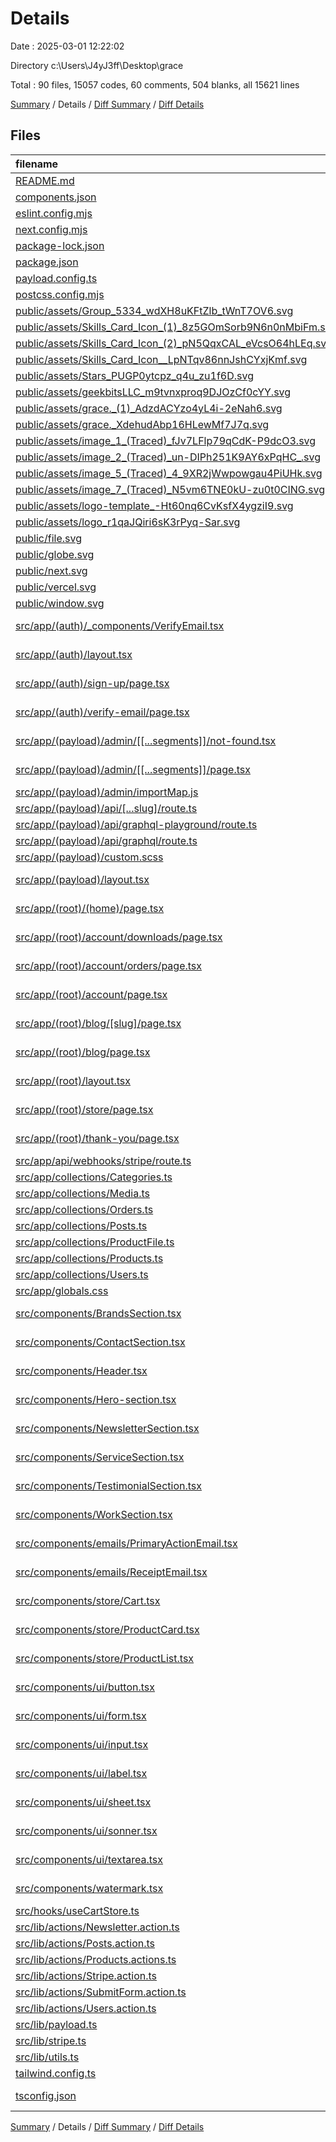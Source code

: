 # Details

Date : 2025-03-01 12:22:02

Directory c:\\Users\\J4yJ3ff\\Desktop\\grace

Total : 90 files,  15057 codes, 60 comments, 504 blanks, all 15621 lines

[Summary](results.md) / Details / [Diff Summary](diff.md) / [Diff Details](diff-details.md)

## Files
| filename | language | code | comment | blank | total |
| :--- | :--- | ---: | ---: | ---: | ---: |
| [README.md](/README.md) | Markdown | 23 | 0 | 14 | 37 |
| [components.json](/components.json) | JSON | 21 | 0 | 0 | 21 |
| [eslint.config.mjs](/eslint.config.mjs) | JavaScript | 12 | 0 | 5 | 17 |
| [next.config.mjs](/next.config.mjs) | JavaScript | 19 | 2 | 3 | 24 |
| [package-lock.json](/package-lock.json) | JSON | 10,902 | 0 | 1 | 10,903 |
| [package.json](/package.json) | JSON | 54 | 0 | 1 | 55 |
| [payload.config.ts](/payload.config.ts) | TypeScript | 44 | 0 | 2 | 46 |
| [postcss.config.mjs](/postcss.config.mjs) | JavaScript | 6 | 1 | 2 | 9 |
| [public/assets/Group\_5334\_wdXH8uKFtZlb\_tWnT7OV6.svg](/public/assets/Group_5334_wdXH8uKFtZlb_tWnT7OV6.svg) | XML | 8 | 0 | 1 | 9 |
| [public/assets/Skills\_Card\_Icon\_(1)\_8z5GOmSorb9N6n0nMbiFm.svg](/public/assets/Skills_Card_Icon_(1)_8z5GOmSorb9N6n0nMbiFm.svg) | XML | 4 | 0 | 1 | 5 |
| [public/assets/Skills\_Card\_Icon\_(2)\_pN5QqxCAL\_eVcsO64hLEq.svg](/public/assets/Skills_Card_Icon_(2)_pN5QqxCAL_eVcsO64hLEq.svg) | XML | 4 | 0 | 1 | 5 |
| [public/assets/Skills\_Card\_Icon\_\_LpNTqv86nnJshCYxjKmf.svg](/public/assets/Skills_Card_Icon__LpNTqv86nnJshCYxjKmf.svg) | XML | 4 | 0 | 1 | 5 |
| [public/assets/Stars\_PUGP0ytcpz\_q4u\_zu1f6D.svg](/public/assets/Stars_PUGP0ytcpz_q4u_zu1f6D.svg) | XML | 7 | 0 | 1 | 8 |
| [public/assets/geekbitsLLC\_m9tvnxproq9DJOzCf0cYY.svg](/public/assets/geekbitsLLC_m9tvnxproq9DJOzCf0cYY.svg) | XML | 16 | 0 | 0 | 16 |
| [public/assets/grace.\_(1)\_AdzdACYzo4yL4i-2eNah6.svg](/public/assets/grace._(1)_AdzdACYzo4yL4i-2eNah6.svg) | XML | 4 | 0 | 1 | 5 |
| [public/assets/grace.\_XdehudAbp16HLewMf7J7q.svg](/public/assets/grace._XdehudAbp16HLewMf7J7q.svg) | XML | 4 | 0 | 1 | 5 |
| [public/assets/image\_1\_(Traced)\_fJv7LFlp79qCdK-P9dcO3.svg](/public/assets/image_1_(Traced)_fJv7LFlp79qCdK-P9dcO3.svg) | XML | 3 | 0 | 1 | 4 |
| [public/assets/image\_2\_(Traced)\_un-DIPh251K9AY6xPqHC\_.svg](/public/assets/image_2_(Traced)_un-DIPh251K9AY6xPqHC_.svg) | XML | 3 | 0 | 1 | 4 |
| [public/assets/image\_5\_(Traced)\_4\_9XR2jWwpowgau4PiUHk.svg](/public/assets/image_5_(Traced)_4_9XR2jWwpowgau4PiUHk.svg) | XML | 3 | 0 | 1 | 4 |
| [public/assets/image\_7\_(Traced)\_N5vm6TNE0kU-zu0t0CING.svg](/public/assets/image_7_(Traced)_N5vm6TNE0kU-zu0t0CING.svg) | XML | 3 | 0 | 1 | 4 |
| [public/assets/logo-template\_-Ht60nq6CvKsfX4ygziI9.svg](/public/assets/logo-template_-Ht60nq6CvKsfX4ygziI9.svg) | XML | 3 | 0 | 1 | 4 |
| [public/assets/logo\_r1qaJQiri6sK3rPyq-Sar.svg](/public/assets/logo_r1qaJQiri6sK3rPyq-Sar.svg) | XML | 101 | 0 | 1 | 102 |
| [public/file.svg](/public/file.svg) | XML | 1 | 0 | 0 | 1 |
| [public/globe.svg](/public/globe.svg) | XML | 1 | 0 | 0 | 1 |
| [public/next.svg](/public/next.svg) | XML | 1 | 0 | 0 | 1 |
| [public/vercel.svg](/public/vercel.svg) | XML | 1 | 0 | 0 | 1 |
| [public/window.svg](/public/window.svg) | XML | 1 | 0 | 0 | 1 |
| [src/app/(auth)/\_components/VerifyEmail.tsx](/src/app/(auth)/_components/VerifyEmail.tsx) | TypeScript JSX | 66 | 0 | 10 | 76 |
| [src/app/(auth)/layout.tsx](/src/app/(auth)/layout.tsx) | TypeScript JSX | 45 | 1 | 4 | 50 |
| [src/app/(auth)/sign-up/page.tsx](/src/app/(auth)/sign-up/page.tsx) | TypeScript JSX | 121 | 0 | 12 | 133 |
| [src/app/(auth)/verify-email/page.tsx](/src/app/(auth)/verify-email/page.tsx) | TypeScript JSX | 55 | 0 | 8 | 63 |
| [src/app/(payload)/admin/\[\[...segments\]\]/not-found.tsx](/src/app/(payload)/admin/%5B%5B...segments%5D%5D/not-found.tsx) | TypeScript JSX | 17 | 2 | 6 | 25 |
| [src/app/(payload)/admin/\[\[...segments\]\]/page.tsx](/src/app/(payload)/admin/%5B%5B...segments%5D%5D/page.tsx) | TypeScript JSX | 17 | 2 | 6 | 25 |
| [src/app/(payload)/admin/importMap.js](/src/app/(payload)/admin/importMap.js) | JavaScript | 46 | 0 | 2 | 48 |
| [src/app/(payload)/api/\[...slug\]/route.ts](/src/app/(payload)/api/%5B...slug%5D/route.ts) | TypeScript | 16 | 2 | 2 | 20 |
| [src/app/(payload)/api/graphql-playground/route.ts](/src/app/(payload)/api/graphql-playground/route.ts) | TypeScript | 4 | 2 | 2 | 8 |
| [src/app/(payload)/api/graphql/route.ts](/src/app/(payload)/api/graphql/route.ts) | TypeScript | 4 | 2 | 3 | 9 |
| [src/app/(payload)/custom.scss](/src/app/(payload)/custom.scss) | SCSS | 0 | 0 | 1 | 1 |
| [src/app/(payload)/layout.tsx](/src/app/(payload)/layout.tsx) | TypeScript JSX | 24 | 2 | 6 | 32 |
| [src/app/(root)/(home)/page.tsx](/src/app/(root)/(home)/page.tsx) | TypeScript JSX | 28 | 0 | 3 | 31 |
| [src/app/(root)/account/downloads/page.tsx](/src/app/(root)/account/downloads/page.tsx) | TypeScript JSX | 105 | 3 | 8 | 116 |
| [src/app/(root)/account/orders/page.tsx](/src/app/(root)/account/orders/page.tsx) | TypeScript JSX | 94 | 1 | 8 | 103 |
| [src/app/(root)/account/page.tsx](/src/app/(root)/account/page.tsx) | TypeScript JSX | 83 | 0 | 9 | 92 |
| [src/app/(root)/blog/\[slug\]/page.tsx](/src/app/(root)/blog/%5Bslug%5D/page.tsx) | TypeScript JSX | 89 | 0 | 9 | 98 |
| [src/app/(root)/blog/page.tsx](/src/app/(root)/blog/page.tsx) | TypeScript JSX | 85 | 0 | 9 | 94 |
| [src/app/(root)/layout.tsx](/src/app/(root)/layout.tsx) | TypeScript JSX | 47 | 1 | 4 | 52 |
| [src/app/(root)/store/page.tsx](/src/app/(root)/store/page.tsx) | TypeScript JSX | 23 | 0 | 6 | 29 |
| [src/app/(root)/thank-you/page.tsx](/src/app/(root)/thank-you/page.tsx) | TypeScript JSX | 87 | 0 | 14 | 101 |
| [src/app/api/webhooks/stripe/route.ts](/src/app/api/webhooks/stripe/route.ts) | TypeScript | 0 | 0 | 1 | 1 |
| [src/app/collections/Categories.ts](/src/app/collections/Categories.ts) | TypeScript | 26 | 1 | 3 | 30 |
| [src/app/collections/Media.ts](/src/app/collections/Media.ts) | TypeScript | 27 | 1 | 3 | 31 |
| [src/app/collections/Orders.ts](/src/app/collections/Orders.ts) | TypeScript | 80 | 2 | 5 | 87 |
| [src/app/collections/Posts.ts](/src/app/collections/Posts.ts) | TypeScript | 62 | 1 | 3 | 66 |
| [src/app/collections/ProductFile.ts](/src/app/collections/ProductFile.ts) | TypeScript | 112 | 4 | 14 | 130 |
| [src/app/collections/Products.ts](/src/app/collections/Products.ts) | TypeScript | 187 | 17 | 19 | 223 |
| [src/app/collections/Users.ts](/src/app/collections/Users.ts) | TypeScript | 101 | 0 | 4 | 105 |
| [src/app/globals.css](/src/app/globals.css) | CSS | 79 | 0 | 4 | 83 |
| [src/components/BrandsSection.tsx](/src/components/BrandsSection.tsx) | TypeScript JSX | 60 | 0 | 3 | 63 |
| [src/components/ContactSection.tsx](/src/components/ContactSection.tsx) | TypeScript JSX | 72 | 0 | 4 | 76 |
| [src/components/Header.tsx](/src/components/Header.tsx) | TypeScript JSX | 79 | 0 | 6 | 85 |
| [src/components/Hero-section.tsx](/src/components/Hero-section.tsx) | TypeScript JSX | 49 | 1 | 3 | 53 |
| [src/components/NewsletterSection.tsx](/src/components/NewsletterSection.tsx) | TypeScript JSX | 81 | 0 | 9 | 90 |
| [src/components/ServiceSection.tsx](/src/components/ServiceSection.tsx) | TypeScript JSX | 65 | 0 | 3 | 68 |
| [src/components/TestimonialSection.tsx](/src/components/TestimonialSection.tsx) | TypeScript JSX | 55 | 0 | 3 | 58 |
| [src/components/WorkSection.tsx](/src/components/WorkSection.tsx) | TypeScript JSX | 75 | 0 | 3 | 78 |
| [src/components/emails/PrimaryActionEmail.tsx](/src/components/emails/PrimaryActionEmail.tsx) | TypeScript JSX | 115 | 0 | 13 | 128 |
| [src/components/emails/ReceiptEmail.tsx](/src/components/emails/ReceiptEmail.tsx) | TypeScript JSX | 195 | 0 | 31 | 226 |
| [src/components/store/Cart.tsx](/src/components/store/Cart.tsx) | TypeScript JSX | 137 | 0 | 14 | 151 |
| [src/components/store/ProductCard.tsx](/src/components/store/ProductCard.tsx) | TypeScript JSX | 69 | 0 | 9 | 78 |
| [src/components/store/ProductList.tsx](/src/components/store/ProductList.tsx) | TypeScript JSX | 28 | 0 | 4 | 32 |
| [src/components/ui/button.tsx](/src/components/ui/button.tsx) | TypeScript JSX | 52 | 0 | 6 | 58 |
| [src/components/ui/form.tsx](/src/components/ui/form.tsx) | TypeScript JSX | 153 | 0 | 26 | 179 |
| [src/components/ui/input.tsx](/src/components/ui/input.tsx) | TypeScript JSX | 19 | 0 | 4 | 23 |
| [src/components/ui/label.tsx](/src/components/ui/label.tsx) | TypeScript JSX | 21 | 0 | 6 | 27 |
| [src/components/ui/sheet.tsx](/src/components/ui/sheet.tsx) | TypeScript JSX | 125 | 0 | 16 | 141 |
| [src/components/ui/sonner.tsx](/src/components/ui/sonner.tsx) | TypeScript JSX | 26 | 0 | 6 | 32 |
| [src/components/ui/textarea.tsx](/src/components/ui/textarea.tsx) | TypeScript JSX | 19 | 0 | 4 | 23 |
| [src/components/watermark.tsx](/src/components/watermark.tsx) | TypeScript JSX | 36 | 0 | 3 | 39 |
| [src/hooks/useCartStore.ts](/src/hooks/useCartStore.ts) | TypeScript | 93 | 0 | 15 | 108 |
| [src/lib/actions/Newsletter.action.ts](/src/lib/actions/Newsletter.action.ts) | TypeScript | 54 | 3 | 14 | 71 |
| [src/lib/actions/Posts.action.ts](/src/lib/actions/Posts.action.ts) | TypeScript | 24 | 1 | 4 | 29 |
| [src/lib/actions/Products.actions.ts](/src/lib/actions/Products.actions.ts) | TypeScript | 10 | 0 | 2 | 12 |
| [src/lib/actions/Stripe.action.ts](/src/lib/actions/Stripe.action.ts) | TypeScript | 91 | 7 | 22 | 120 |
| [src/lib/actions/SubmitForm.action.ts](/src/lib/actions/SubmitForm.action.ts) | TypeScript | 32 | 0 | 8 | 40 |
| [src/lib/actions/Users.action.ts](/src/lib/actions/Users.action.ts) | TypeScript | 89 | 1 | 19 | 109 |
| [src/lib/payload.ts](/src/lib/payload.ts) | TypeScript | 39 | 0 | 8 | 47 |
| [src/lib/stripe.ts](/src/lib/stripe.ts) | TypeScript | 5 | 0 | 1 | 6 |
| [src/lib/utils.ts](/src/lib/utils.ts) | TypeScript | 11 | 0 | 3 | 14 |
| [tailwind.config.ts](/tailwind.config.ts) | TypeScript | 61 | 0 | 2 | 63 |
| [tsconfig.json](/tsconfig.json) | JSON with Comments | 34 | 0 | 1 | 35 |

[Summary](results.md) / Details / [Diff Summary](diff.md) / [Diff Details](diff-details.md)